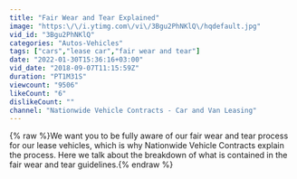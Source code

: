 ```yaml
---
title: "Fair Wear and Tear Explained"
image: "https:\/\/i.ytimg.com\/vi\/3Bgu2PhNKlQ\/hqdefault.jpg"
vid_id: "3Bgu2PhNKlQ"
categories: "Autos-Vehicles"
tags: ["cars","lease car","fair wear and tear"]
date: "2022-01-30T15:36:16+03:00"
vid_date: "2018-09-07T11:15:59Z"
duration: "PT1M31S"
viewcount: "9506"
likeCount: "6"
dislikeCount: ""
channel: "Nationwide Vehicle Contracts - Car and Van Leasing"
---
```

{% raw %}We want you to be fully aware of our fair wear and tear process for our lease vehicles, which is why Nationwide Vehicle Contracts explain the process. Here we talk about the breakdown of what is contained in the fair wear and tear guidelines.{% endraw %}
